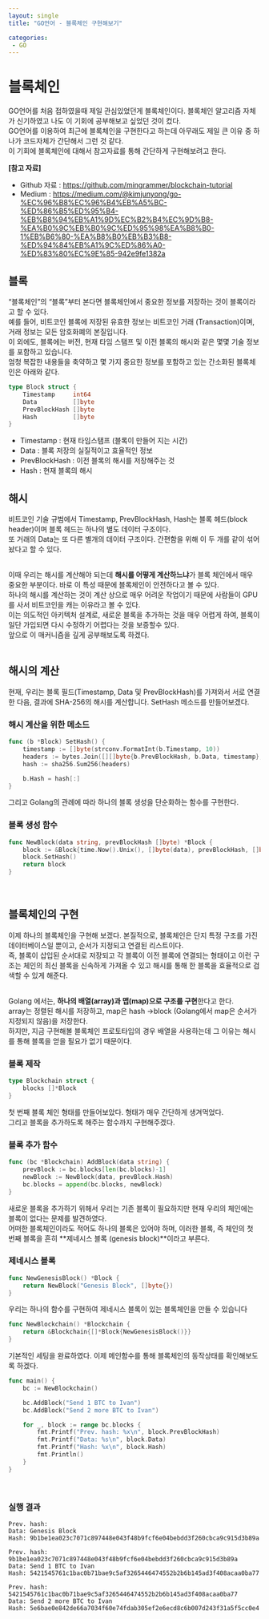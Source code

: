 ```yaml
---
layout: single
title: "GO언어 - 블록체인 구현해보기"

categories:
 - GO
---
```


# 블록체인
GO언어를 처음 접하였을때 제일 관심있었던게 블록체인이다. 블록체인 알고리즘 자체가 신기하였고 나도 이 기회에 공부해보고 싶었던 것이 컸다. <br>
GO언어를 이용하여 최근에 블록체인을 구현한다고 하는데 아무래도 제일 큰 이유 중 하나가 코드자체가 간단해서 그런 것 같다. <br>
이 기회에 블록체인에 대해서 참고자료를 통해 간단하게 구현해보려고 한다. <br>


**[참고 자료]**
- Github 자료 : <https://github.com/mingrammer/blockchain-tutorial>
- Medium : <https://medium.com/@kimjunyong/go-%EC%96%B8%EC%96%B4%EB%A5%BC-%ED%86%B5%ED%95%B4-%EB%B8%94%EB%A1%9D%EC%B2%B4%EC%9D%B8-%EA%B0%9C%EB%B0%9C%ED%95%98%EA%B8%B0-1%EB%B6%80-%EA%B8%B0%EB%B3%B8-%ED%94%84%EB%A1%9C%ED%86%A0-%ED%83%80%EC%9E%85-942e9fe1382a>


## 블록
“블록체인”의 “블록”부터 본다면 블록체인에서 중요한 정보를 저장하는 것이 블록이라고 할 수 있다. <br>
예를 들어, 비트코인 블록에 저장된 유효한 정보는 비트코인 거래 (Transaction)이며, 거래 정보는 모든 암호화폐의 본질입니다. <br>
이 외에도, 블록에는 버전, 현재 타임 스탬프 및 이전 블록의 해시와 같은 몇몇 기술 정보를 포함하고 있습니다. <br>
엄청 복잡한 내용들을 축약하고 몇 가지 중요한 정보를 포함하고 있는 간소화된 블록체인은 아래와 같다. <br>

```go
type Block struct {
    Timestamp     int64
    Data          []byte
    PrevBlockHash []byte
    Hash          []byte
}
```

- Timestamp : 현재 타임스탬프 (블록이 만들어 지는 시간)
- Data : 블록 저장의 실질적이고 효율적인 정보
- PrevBlockHash : 이전 블록의 해시를 저장해주는 것
- Hash : 현재 블록의 해시


## 해시
비트코인 기술 규범에서 Timestamp, PrevBlockHash, Hash는 블록 헤드(block header)이며 블록 헤드는 하나의 별도 데이터 구조이다. <br>
또 거래의 Data는 또 다른 별개의 데이터 구조이다. 간편함을 위해 이 두 개를 같이 섞어놨다고 할 수 있다. <br> <br>

이때 우리는 해시를 계산해야 되는데 **해시를 어떻게 계산하느냐**가 블록 체인에서 매우 중요한 부분이다. 바로 이 특성 때문에 블록체인이 안전하다고 볼 수 있다. <br>
하나의 해시를 계산하는 것이 계산 상으로 매우 어려운 작업이기 때문에 사람들이 GPU를 사서 비트코인을 캐는 이유라고 볼 수 있다. <br>
이는 의도적인 아키텍처 설계로, 새로운 블록을 추가하는 것을 매우 어렵게 하여, 블록이 일단 가입되면 다시 수정하기 어렵다는 것을 보증할수 있다. <br>
앞으로 이 매커니즘을 깊게 공부해보도록 하겠다. <br> <br>

## 해시의 계산
현재, 우리는 블록 필드(Timestamp, Data 및 PrevBlockHash)를 가져와서 서로 연결한 다음, 결과에 SHA-256의 해시를 계산합니다. SetHash 메소드를 만들어보겠다. <br>
### 해시 계산을 위한 메소드
```go
func (b *Block) SetHash() {
    timestamp := []byte(strconv.FormatInt(b.Timestamp, 10))
    headers := bytes.Join([][]byte{b.PrevBlockHash, b.Data, timestamp}, []byte{})
    hash := sha256.Sum256(headers)

    b.Hash = hash[:]
}
```

그리고 Golang의 관례에 따라 하나의 블록 생성을 단순화하는 함수를 구현한다. <br>
### 블록 생성 함수
```go
func NewBlock(data string, prevBlockHash []byte) *Block {
    block := &Block{time.Now().Unix(), []byte(data), prevBlockHash, []byte{}}
    block.SetHash()
    return block
}
```

<br>

## 블록체인의 구현
이제 하나의 블록체인을 구현해 보겠다. 본질적으로, 블록체인은 단지 특정 구조를 가진 데이터베이스일 뿐이고, 순서가 지정되고 연결된 리스트이다. <br>
즉, 블록이 삽입된 순서대로 저장되고 각 블록이 이전 블록에 연결되는 형태이고 이런 구조는 체인의 최신 블록을 신속하게 가져올 수 있고 해시를 통해 한 블록을 효율적으로 검색할 수 있게 해준다. <br> <br>

Golang 에서는, **하나의 배열(array)과 맵(map)으로 구조를 구현**한다고 한다. <br>
array는 정렬된 해시를 저장하고, map은 hash ->block (Golang에서 map은 순서가 지정되지 않음)을 저장한다. <br>
하지만, 지금 구현해볼 블록체인 프로토타입의 경우 배열을 사용하는데 그 이유는 해시를 통해 블록을 얻을 필요가 없기 때문이다. <br>

### 블록 제작
```go
type Blockchain struct {
    blocks []*Block
}
```
첫 번째 블록 체인 형태를 만들어보았다. 형태가 매우 간단하게 생겨먹었다. <br>
그리고 블록을 추가하도록 해주는 함수까지 구현해주겠다. <br>

### 블록 추가 함수
```go
func (bc *Blockchain) AddBlock(data string) {
    prevBlock := bc.blocks[len(bc.blocks)-1]
    newBlock := NewBlock(data, prevBlock.Hash)
    bc.blocks = append(bc.blocks, newBlock)
}
```
새로운 블록을 추가하기 위해서 우리는 기존 블록이 필요하지만 현재 우리의 체인에는 블록이 없다는 문제를 발견하였다. <br>
어떠한 블록체인이라도 적어도 하나의 블록은 있어야 하며, 이러한 블록, 즉 체인의 첫 번째 블록을 흔히 **제네시스 블록 (genesis block)**이라고 부른다. <br>

### 제네시스 블록
```go
func NewGenesisBlock() *Block {
    return NewBlock("Genesis Block", []byte{})
}
```

우리는 하나의 함수를 구현하여 제네시스 블록이 있는 블록체인을 만들 수 있습니다 <br>
```go
func NewBlockchain() *Blockchain {
    return &Blockchain{[]*Block{NewGenesisBlock()}}
}
```

기본적인 세팅을 완료하였다. 이제 메인함수를 통해 블록체인의 동작상태를 확인해보도록 하겠다. <br>
```go
func main() {
    bc := NewBlockchain()

    bc.AddBlock("Send 1 BTC to Ivan")
    bc.AddBlock("Send 2 more BTC to Ivan")

    for _, block := range bc.blocks {
        fmt.Printf("Prev. hash: %x\n", block.PrevBlockHash)
        fmt.Printf("Data: %s\n", block.Data)
        fmt.Printf("Hash: %x\n", block.Hash)
        fmt.Println()
    }
}
```
<br>

### 실행 결과
```
Prev. hash: 
Data: Genesis Block
Hash: 9b1be1ea023c7071c897448e043f48b9fcf6e04bebdd3f260cbca9c915d3b89a

Prev. hash: 9b1be1ea023c7071c897448e043f48b9fcf6e04bebdd3f260cbca9c915d3b89a
Data: Send 1 BTC to Ivan
Hash: 5421545761c1bac0b71bae9c5af3265446474552b2b6b145ad3f408acaa0ba77

Prev. hash: 5421545761c1bac0b71bae9c5af3265446474552b2b6b145ad3f408acaa0ba77
Data: Send 2 more BTC to Ivan
Hash: 5e6bae0e842de66a7034f60e74fdab305ef2e6ecd8c6b007d243f31a5f5cc0e4
```
